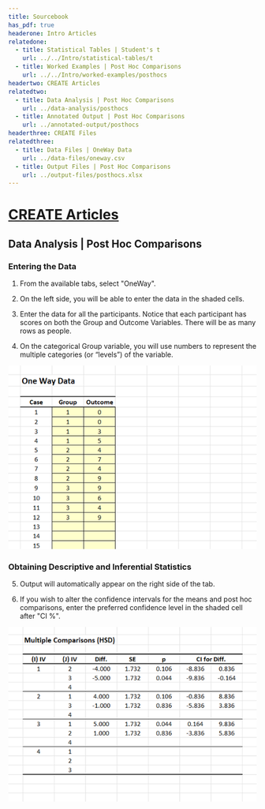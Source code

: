 ```yaml
---
title: Sourcebook
has_pdf: true
headerone: Intro Articles
relatedone:
  - title: Statistical Tables | Student's t
    url: ../../Intro/statistical-tables/t
  - title: Worked Examples | Post Hoc Comparisons
    url: ../../Intro/worked-examples/posthocs
headertwo: CREATE Articles
relatedtwo:
  - title: Data Analysis | Post Hoc Comparisons
    url: ../data-analysis/posthocs
  - title: Annotated Output | Post Hoc Comparisons
    url: ../annotated-output/posthocs
headerthree: CREATE Files
relatedthree:
  - title: Data Files | OneWay Data
    url: ../data-files/oneway.csv
  - title: Output Files | Post Hoc Comparisons
    url: ../output-files/posthocs.xlsx
---
```


# [CREATE Articles](../index.md)

## Data Analysis | Post Hoc Comparisons

### Entering the Data 

1. From the available tabs, select "OneWay".

2. On the left side, you will be able to enter the data in the shaded cells.

3. Enter the data for all the participants. Notice that each participant has scores on both the Group and Outcome Variables. There will be as many rows as people. 

4. On the categorical Group variable, you will use numbers to represent the multiple categories (or “levels”) of the variable.

<p align="center"><kbd><img src="posthocs1.png"></kbd></p>

### Obtaining Descriptive and Inferential Statistics

5. Output will automatically appear on the right side of the tab. 

6. If you wish to alter the confidence intervals for the means and post hoc comparisons, enter the preferred confidence level in the shaded cell after "CI %".

<p align="center"><kbd><img src="posthocs2.png"></kbd></p>
